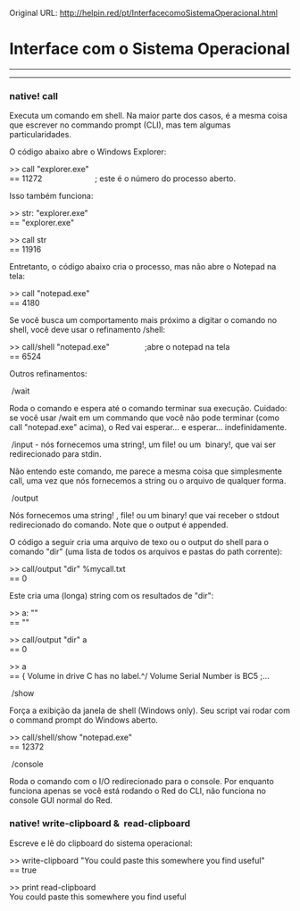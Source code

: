 Original URL: <http://helpin.red/pt/InterfacecomoSistemaOperacional.html>

# Interface com o Sistema Operacional

* * *

* * *

### native! call

Executa um comando em shell. Na maior parte dos casos, é a mesma coisa que escrever no commando prompt (CLI), mas tem algumas particularidades.

O código abaixo abre o Windows Explorer:

&gt;&gt; call "explorer.exe"  
\== 11272                        ; este é o número do processo aberto.

Isso também funciona:

&gt;&gt; str: "explorer.exe"  
\== "explorer.exe"

&gt;&gt; call str  
\== 11916

Entretanto, o código abaixo cria o processo, mas não abre o Notepad na tela:

&gt;&gt; call "notepad.exe"  
\== 4180

Se você busca um comportamento mais próximo a digitar o comando no shell, você deve usar o refinamento /shell:

&gt;&gt; call/shell "notepad.exe"                ;abre o notepad na tela  
\== 6524

Outros refinamentos:

 /wait

Roda o comando e espera até o comando terminar sua execução. Cuidado: se você usar /wait em um commando que você não pode terminar (como call "notepad.exe" acima), o Red vai esperar... e esperar... indefinidamente.

 /input - nós fornecemos uma string!, um file! ou um  binary!, que vai ser redirecionado para stdin.

Não entendo este comando, me parece a mesma coisa que simplesmente call, uma vez que nós fornecemos a string ou o arquivo de qualquer forma.

 /output

Nós fornecemos uma string! , file! ou um binary! que vai receber o stdout redirecionado do comando. Note que o output é appended.

O código a seguir cria uma arquivo de texo ou o output do shell para o comando "dir" (uma lista de todos os arquivos e pastas do path corrente):

&gt;&gt; call/output "dir" %mycall.txt  
\== 0

Este cria uma (longa) string com os resultados de "dir":

&gt;&gt; a: ""  
\== ""

&gt;&gt; call/output "dir" a  
\== 0

&gt;&gt; a  
\== { Volume in drive C has no label.^/ Volume Serial Number is BC5 ;...

 /show

Força a exibição da janela de shell (Windows only). Seu script vai rodar com o command prompt do Windows aberto.

&gt;&gt; call/shell/show "notepad.exe"  
\== 12372

 /console

Roda o comando com o I/O redirecionado para o console. Por enquanto funciona apenas se você está rodando o Red do CLI, não funciona no console GUI normal do Red.

### native! write-clipboard &amp;  read-clipboard

Escreve e lê do clipboard do sistema operacional:

&gt;&gt; write-clipboard "You could paste this somewhere you find useful"  
\== true

&gt;&gt; print read-clipboard  
You could paste this somewhere you find useful
